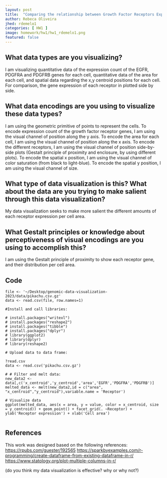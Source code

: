 ```yaml
---
layout: post
title:  "Comparing the relationship between Growth Factor Receptors Expression and Cell Area"
author: Rebeca Oliveira
jhed: rdemelo1
categories: [ HW1 ]
image: homework/hw1/hw1_rdemelo1.png
featured: false
---
```


## What data types are you visualizing?
I am visualizing quantitative data of the expression count of the EGFR, PDGFRA and PDGFRB genes for each cell, quantitative data of the area for each cell, and spatial data regarding the x,y centroid positions for each cell.
For comparison, the gene expression of each receptor in plotted side by side.

## What data encodings are you using to visualize these data types?
I am using the geometric primitive of points to represent the cells. To encode expression count of the growth factor receptor genes, I am using the visual channel of position along the y axis. To encode the area for each cell, I am using the visual channel of position along the x axis. To encode the different receptors, I am using the visual channel of position side-by-side plots (Gestalt principle of proximity and enclosure, by using different plots). To encode the spatial x position, I am using the visual channel of color saturation (from black to light-blue). To encode the spatial y position, I am using the visual channel of size. 

## What type of data visualization is this? What about the data are you trying to make salient through this data visualization? 
My data visualization seeks to make more salient the different amounts of each receptor expression per cell area. 

## What Gestalt principles or knowledge about perceptiveness of visual encodings are you using to accomplish this?
I am using the Gestalt principle of proximity to show each receptor gene, and their distribution per cell area. 

## Code

```{r}
file <- '~/Desktop/genomic-data-visualization-2023/data/pikachu.csv.gz'
data <- read.csv(file, row.names=1)

#Install and call libraries:

# install.packages("writexl")
# install.packages("reshape2")
# install.packages("tibble")
# install.packages("dplyr")
# library(ggplot2)
# library(dplyr)
# library(reshape2)

# Upload data to data frame:

?read.csv
data <- read.csv('pikachu.csv.gz')

# # Filter and melt data:
new_data2 <- data[,c('x_centroid','y_centroid','area','EGFR','PDGFRA','PDGFRB')]
melted_data <- melt(new_data2,id = c("area", "x_centroid","y_centroid"),variable.name = 'Receptor')

# Visualize data
ggplot(melted_data, aes(x = area, y = value, color = x_centroid, size = y_centroid)) + geom_point() + facet_grid(. ~Receptor) + ylab('Receptor expression') + xlab('Cell area')


```
## References
This work was designed based on the following references:
https://rpubs.com/guester/192565
https://sparkbyexamples.com/r-programming/create-dataframe-from-existing-dataframe-in-r/
https://www.statology.org/plot-multiple-columns-in-r/



(do you think my data visualization is effective? why or why not?)
